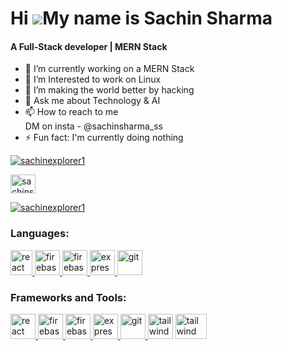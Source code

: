 Hi ![](https://user-images.githubusercontent.com/18350557/176309783-0785949b-9127-417c-8b55-ab5a4333674e.gif)My name is Sachin Sharma
======================================================================================================================================
<h4>A Full-Stack developer | MERN Stack</h4>

- 🔭 I’m currently working on a MERN Stack
- 🌱 I’m Interested to work on Linux 
- 👯 I’m making the world better by hacking 
- 💬 Ask me about Technology & AI
- 📫 How to reach to me  
    DM on insta - @sachinsharma_ss 
- ⚡ Fun fact: I'm currently doing nothing


<p align="left"> <a href="https://twitter.com/sachinexplorer1" target="blank"><img src="https://img.shields.io/twitter/follow/sachinexplorer1?logo=twitter&style=for-the-badge" alt="sachinexplorer1" /></a> </p>

<p align="left">
<a href="https://instagram.com/sachinsharma_ss" target="blank"><img align="center" src="https://raw.githubusercontent.com/rahuldkjain/github-profile-readme-generator/master/src/images/icons/Social/instagram.svg" alt="sachinsharma_ss" height="30" width="40" /></a>
</p>

<p align="left"> <a href="https://twitter.com/sachinexplorer1" target="blank"><img src="https://icons8.com/icon/ZRiAFreol5mE/instagram" alt="sachinexplorer1" /></a> </p>



<h3 align="left">Languages:</h3>
<p align="left"> <a href="https://reactjs.org/" target="_blank" rel="noreferrer"> <img src="https://upload.wikimedia.org/wikipedia/commons/thumb/1/18/ISO_C%2B%2B_Logo.svg/800px-ISO_C%2B%2B_Logo.svg.png" alt="react" width="35" height="40"/> </a> </a> <a href="https://firebase.google.com/" target="_blank" rel="noreferrer"> <img src="https://cdn4.iconfinder.com/data/icons/logos-and-brands/512/267_Python_logo-512.png" alt="firebase" width="40" height="40"/> </a> <a href="https://firebase.google.com/" target="_blank" rel="noreferrer"> <img src="https://upload.wikimedia.org/wikipedia/commons/thumb/9/99/Unofficial_JavaScript_logo_2.svg/2048px-Unofficial_JavaScript_logo_2.svg.png" alt="firebase" width="40" height="40"/> </a> <a href="https://flutter.dev" target="_blank" rel="noreferrer"> <img src="https://cdn-images-1.medium.com/max/1200/1*knHF_qpxdtS8h0Z8EeqowA.png" alt="express" width="40" height="40"/> </a> <img src="https://cdn-icons-png.flaticon.com/512/226/226777.png" alt="git" width="40" height="40"/> </img></p>

<h3 align="left">Frameworks and Tools:</h3>
<p align="left"> <a href="https://reactjs.org/" target="_blank" rel="noreferrer"> <img src="https://upload.wikimedia.org/wikipedia/commons/thumb/a/a7/React-icon.svg/2300px-React-icon.svg.png" alt="react" width="40" height="40"/> </a> <a href="https://firebase.google.com/" target="_blank" rel="noreferrer"> <img src="https://www.tutorialsteacher.com/Content/images/home/mongodb.svg" alt="firebase" width="40" height="40"/> </a> <a href="https://firebase.google.com/" target="_blank" rel="noreferrer"> <img src="https://www.vectorlogo.zone/logos/firebase/firebase-icon.svg" alt="firebase" width="40" height="40"/> </a> <a href="https://flutter.dev" target="_blank" rel="noreferrer"> <img src="https://wsofter.ru/wp-content/uploads/2017/12/node-express.png" alt="express" width="40" height="40"/> </a> <a href="https://git-scm.com/" target="_blank" rel="noreferrer"> <img src="https://img.icons8.com/nolan/512/github.png" alt="git" width="40" height="40"/> </a> <img src="https://seeklogo.com/images/N/nodejs-logo-FBE122E377-seeklogo.com.png" alt="tailwind" width="40" height="40"/> </a> </a> <img src="https://seeklogo.com/images/G/google-cloud-logo-ADE788217F-seeklogo.com.png" alt="tailwind" width="50" height="40"/> </a> 


